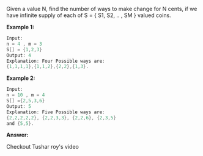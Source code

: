 Given a value N, find the number of ways to make change for N cents, if we have infinite supply of each of S = { S1, S2, .. , SM } valued coins.

**Example 1:**
```java
Input:
n = 4 , m = 3
S[] = {1,2,3}
Output: 4
Explanation: Four Possible ways are:
{1,1,1,1},{1,1,2},{2,2},{1,3}.
```
**Example 2:**
```java
Input:
n = 10 , m = 4
S[] ={2,5,3,6}
Output: 5
Explanation: Five Possible ways are:
{2,2,2,2,2}, {2,2,3,3}, {2,2,6}, {2,3,5}
and {5,5}.
```
**Answer:**

Checkout Tushar roy's video
